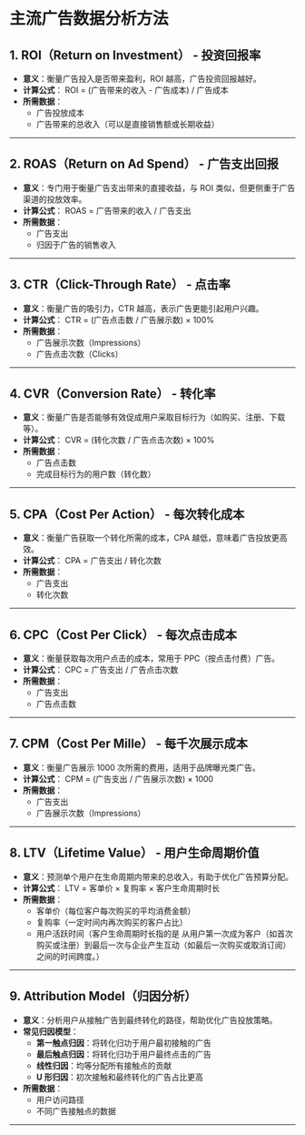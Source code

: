 # 主流广告数据分析方法


## 1. **ROI（Return on Investment） - 投资回报率**
- **意义**：衡量广告投入是否带来盈利，ROI 越高，广告投资回报越好。  
- **计算公式**：
 ROI = (广告带来的收入 - 广告成本) / 广告成本
- **所需数据**：
  - 广告投放成本
  - 广告带来的总收入（可以是直接销售额或长期收益）

---

## 2. **ROAS（Return on Ad Spend） - 广告支出回报**
- **意义**：专门用于衡量广告支出带来的直接收益，与 ROI 类似，但更侧重于广告渠道的投放效率。  
- **计算公式**：
  ROAS = 广告带来的收入 / 广告支出
- **所需数据**：
  - 广告支出
  - 归因于广告的销售收入

---

## 3. **CTR（Click-Through Rate） - 点击率**
- **意义**：衡量广告的吸引力，CTR 越高，表示广告更能引起用户兴趣。  
- **计算公式**：
  CTR = (广告点击数 / 广告展示数) × 100%
- **所需数据**：
  - 广告展示次数（Impressions）
  - 广告点击次数（Clicks）

---

## 4. **CVR（Conversion Rate） - 转化率**
- **意义**：衡量广告是否能够有效促成用户采取目标行为（如购买、注册、下载等）。  
- **计算公式**：
  CVR = (转化次数 / 广告点击次数) × 100%
- **所需数据**：
  - 广告点击数
  - 完成目标行为的用户数（转化数）

---

## 5. **CPA（Cost Per Action） - 每次转化成本**
- **意义**：衡量广告获取一个转化所需的成本，CPA 越低，意味着广告投放更高效。  
- **计算公式**：
 CPA = 广告支出 / 转化次数
- **所需数据**：
  - 广告支出
  - 转化次数

---

## 6. **CPC（Cost Per Click） - 每次点击成本**
- **意义**：衡量获取每次用户点击的成本，常用于 PPC（按点击付费）广告。  
- **计算公式**：
  CPC = 广告支出 / 广告点击次数
- **所需数据**：
  - 广告支出
  - 广告点击数

---

## 7. **CPM（Cost Per Mille） - 每千次展示成本**
- **意义**：衡量广告展示 1000 次所需的费用，适用于品牌曝光类广告。  
- **计算公式**：
  CPM = (广告支出 / 广告展示次数) × 1000
- **所需数据**：
  - 广告支出
  - 广告展示次数（Impressions）

---

## 8. **LTV（Lifetime Value） - 用户生命周期价值**
- **意义**：预测单个用户在生命周期内带来的总收入，有助于优化广告预算分配。  
- **计算公式**：
  LTV = 客单价 × 复购率 × 客户生命周期时长
- **所需数据**：
  - 客单价（每位客户每次购买的平均消费金额）
  - 复购率（一定时间内再次购买的客户占比）
  - 用户活跃时间（客户生命周期时长指的是 从用户第一次成为客户（如首次购买或注册）到最后一次与企业产生互动（如最后一次购买或取消订阅）之间的时间跨度。）

---

## 9. **Attribution Model（归因分析）**
- **意义**：分析用户从接触广告到最终转化的路径，帮助优化广告投放策略。  
- **常见归因模型**：
  - **第一触点归因**：将转化归功于用户最初接触的广告
  - **最后触点归因**：将转化归功于用户最终点击的广告
  - **线性归因**：均等分配所有接触点的贡献
  - **U 形归因**：初次接触和最终转化的广告占比更高
- **所需数据**：
  - 用户访问路径
  - 不同广告接触点的数据

---

